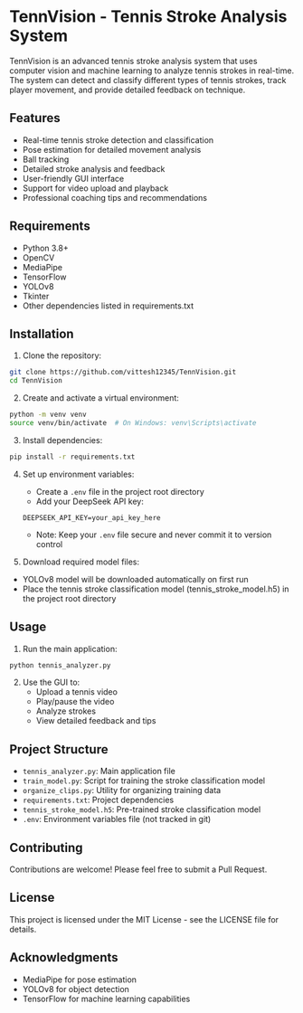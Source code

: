 # TennVision - Tennis Stroke Analysis System

TennVision is an advanced tennis stroke analysis system that uses computer vision and machine learning to analyze tennis strokes in real-time. The system can detect and classify different types of tennis strokes, track player movement, and provide detailed feedback on technique.

## Features

- Real-time tennis stroke detection and classification
- Pose estimation for detailed movement analysis
- Ball tracking
- Detailed stroke analysis and feedback
- User-friendly GUI interface
- Support for video upload and playback
- Professional coaching tips and recommendations

## Requirements

- Python 3.8+
- OpenCV
- MediaPipe
- TensorFlow
- YOLOv8
- Tkinter
- Other dependencies listed in requirements.txt

## Installation

1. Clone the repository:
```bash
git clone https://github.com/vittesh12345/TennVision.git
cd TennVision
```

2. Create and activate a virtual environment:
```bash
python -m venv venv
source venv/bin/activate  # On Windows: venv\Scripts\activate
```

3. Install dependencies:
```bash
pip install -r requirements.txt
```

4. Set up environment variables:
   - Create a `.env` file in the project root directory
   - Add your DeepSeek API key:
   ```
   DEEPSEEK_API_KEY=your_api_key_here
   ```
   - Note: Keep your `.env` file secure and never commit it to version control

5. Download required model files:
- YOLOv8 model will be downloaded automatically on first run
- Place the tennis stroke classification model (tennis_stroke_model.h5) in the project root directory

## Usage

1. Run the main application:
```bash
python tennis_analyzer.py
```

2. Use the GUI to:
   - Upload a tennis video
   - Play/pause the video
   - Analyze strokes
   - View detailed feedback and tips

## Project Structure

- `tennis_analyzer.py`: Main application file
- `train_model.py`: Script for training the stroke classification model
- `organize_clips.py`: Utility for organizing training data
- `requirements.txt`: Project dependencies
- `tennis_stroke_model.h5`: Pre-trained stroke classification model
- `.env`: Environment variables file (not tracked in git)

## Contributing

Contributions are welcome! Please feel free to submit a Pull Request.

## License

This project is licensed under the MIT License - see the LICENSE file for details.

## Acknowledgments

- MediaPipe for pose estimation
- YOLOv8 for object detection
- TensorFlow for machine learning capabilities 